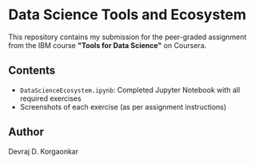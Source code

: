 # Data Science Tools and Ecosystem

This repository contains my submission for the peer-graded assignment from the IBM course **"Tools for Data Science"** on Coursera.

## Contents

- `DataScienceEcosystem.ipynb`: Completed Jupyter Notebook with all required exercises
- Screenshots of each exercise (as per assignment instructions)

## Author

Devraj D. Korgaonkar
